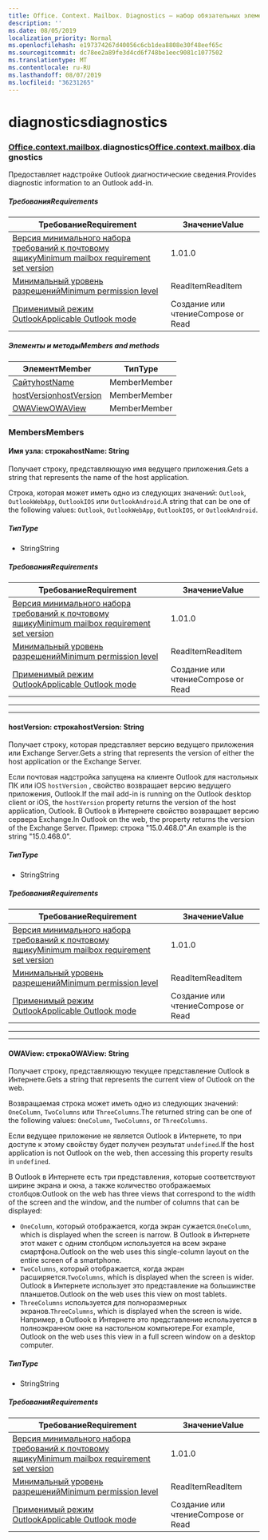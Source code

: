 ```yaml
---
title: Office. Context. Mailbox. Diagnostics — набор обязательных элементов 1,7
description: ''
ms.date: 08/05/2019
localization_priority: Normal
ms.openlocfilehash: e197374267d40056c6cb1dea8808e30f48eef65c
ms.sourcegitcommit: dc78ee2a89fe3d4cd6f748be1eec9081c1077502
ms.translationtype: MT
ms.contentlocale: ru-RU
ms.lasthandoff: 08/07/2019
ms.locfileid: "36231265"
---
```

# <a name="diagnostics"></a><span data-ttu-id="2ed73-102">diagnostics</span><span class="sxs-lookup"><span data-stu-id="2ed73-102">diagnostics</span></span>

### <a name="officeofficemdcontextofficecontextmdmailboxofficecontextmailboxmddiagnostics"></a><span data-ttu-id="2ed73-103">[Office](Office.md)[.context](Office.context.md)[.mailbox](Office.context.mailbox.md).diagnostics</span><span class="sxs-lookup"><span data-stu-id="2ed73-103">[Office](Office.md)[.context](Office.context.md)[.mailbox](Office.context.mailbox.md).diagnostics</span></span>

<span data-ttu-id="2ed73-104">Предоставляет надстройке Outlook диагностические сведения.</span><span class="sxs-lookup"><span data-stu-id="2ed73-104">Provides diagnostic information to an Outlook add-in.</span></span>

##### <a name="requirements"></a><span data-ttu-id="2ed73-105">Требования</span><span class="sxs-lookup"><span data-stu-id="2ed73-105">Requirements</span></span>

|<span data-ttu-id="2ed73-106">Требование</span><span class="sxs-lookup"><span data-stu-id="2ed73-106">Requirement</span></span>| <span data-ttu-id="2ed73-107">Значение</span><span class="sxs-lookup"><span data-stu-id="2ed73-107">Value</span></span>|
|---|---|
|[<span data-ttu-id="2ed73-108">Версия минимального набора требований к почтовому ящику</span><span class="sxs-lookup"><span data-stu-id="2ed73-108">Minimum mailbox requirement set version</span></span>](/office/dev/add-ins/reference/requirement-sets/outlook-api-requirement-sets)| <span data-ttu-id="2ed73-109">1.0</span><span class="sxs-lookup"><span data-stu-id="2ed73-109">1.0</span></span>|
|[<span data-ttu-id="2ed73-110">Минимальный уровень разрешений</span><span class="sxs-lookup"><span data-stu-id="2ed73-110">Minimum permission level</span></span>](/outlook/add-ins/understanding-outlook-add-in-permissions)| <span data-ttu-id="2ed73-111">ReadItem</span><span class="sxs-lookup"><span data-stu-id="2ed73-111">ReadItem</span></span>|
|[<span data-ttu-id="2ed73-112">Применимый режим Outlook</span><span class="sxs-lookup"><span data-stu-id="2ed73-112">Applicable Outlook mode</span></span>](/outlook/add-ins/#extension-points)| <span data-ttu-id="2ed73-113">Создание или чтение</span><span class="sxs-lookup"><span data-stu-id="2ed73-113">Compose or Read</span></span>|

##### <a name="members-and-methods"></a><span data-ttu-id="2ed73-114">Элементы и методы</span><span class="sxs-lookup"><span data-stu-id="2ed73-114">Members and methods</span></span>

| <span data-ttu-id="2ed73-115">Элемент</span><span class="sxs-lookup"><span data-stu-id="2ed73-115">Member</span></span> | <span data-ttu-id="2ed73-116">Тип</span><span class="sxs-lookup"><span data-stu-id="2ed73-116">Type</span></span> |
|--------|------|
| [<span data-ttu-id="2ed73-117">Сайту</span><span class="sxs-lookup"><span data-stu-id="2ed73-117">hostName</span></span>](#hostname-string) | <span data-ttu-id="2ed73-118">Member</span><span class="sxs-lookup"><span data-stu-id="2ed73-118">Member</span></span> |
| [<span data-ttu-id="2ed73-119">hostVersion</span><span class="sxs-lookup"><span data-stu-id="2ed73-119">hostVersion</span></span>](#hostversion-string) | <span data-ttu-id="2ed73-120">Member</span><span class="sxs-lookup"><span data-stu-id="2ed73-120">Member</span></span> |
| [<span data-ttu-id="2ed73-121">OWAView</span><span class="sxs-lookup"><span data-stu-id="2ed73-121">OWAView</span></span>](#owaview-string) | <span data-ttu-id="2ed73-122">Member</span><span class="sxs-lookup"><span data-stu-id="2ed73-122">Member</span></span> |

### <a name="members"></a><span data-ttu-id="2ed73-123">Members</span><span class="sxs-lookup"><span data-stu-id="2ed73-123">Members</span></span>

#### <a name="hostname-string"></a><span data-ttu-id="2ed73-124">Имя узла: строка</span><span class="sxs-lookup"><span data-stu-id="2ed73-124">hostName: String</span></span>

<span data-ttu-id="2ed73-125">Получает строку, представляющую имя ведущего приложения.</span><span class="sxs-lookup"><span data-stu-id="2ed73-125">Gets a string that represents the name of the host application.</span></span>

<span data-ttu-id="2ed73-126">Строка, которая может иметь одно из следующих значений: `Outlook`, `OutlookWebApp`, `OutlookIOS` или `OutlookAndroid`.</span><span class="sxs-lookup"><span data-stu-id="2ed73-126">A string that can be one of the following values: `Outlook`, `OutlookWebApp`, `OutlookIOS`, or `OutlookAndroid`.</span></span>

##### <a name="type"></a><span data-ttu-id="2ed73-127">Тип</span><span class="sxs-lookup"><span data-stu-id="2ed73-127">Type</span></span>

*   <span data-ttu-id="2ed73-128">String</span><span class="sxs-lookup"><span data-stu-id="2ed73-128">String</span></span>

##### <a name="requirements"></a><span data-ttu-id="2ed73-129">Требования</span><span class="sxs-lookup"><span data-stu-id="2ed73-129">Requirements</span></span>

|<span data-ttu-id="2ed73-130">Требование</span><span class="sxs-lookup"><span data-stu-id="2ed73-130">Requirement</span></span>| <span data-ttu-id="2ed73-131">Значение</span><span class="sxs-lookup"><span data-stu-id="2ed73-131">Value</span></span>|
|---|---|
|[<span data-ttu-id="2ed73-132">Версия минимального набора требований к почтовому ящику</span><span class="sxs-lookup"><span data-stu-id="2ed73-132">Minimum mailbox requirement set version</span></span>](/office/dev/add-ins/reference/requirement-sets/outlook-api-requirement-sets)| <span data-ttu-id="2ed73-133">1.0</span><span class="sxs-lookup"><span data-stu-id="2ed73-133">1.0</span></span>|
|[<span data-ttu-id="2ed73-134">Минимальный уровень разрешений</span><span class="sxs-lookup"><span data-stu-id="2ed73-134">Minimum permission level</span></span>](/outlook/add-ins/understanding-outlook-add-in-permissions)| <span data-ttu-id="2ed73-135">ReadItem</span><span class="sxs-lookup"><span data-stu-id="2ed73-135">ReadItem</span></span>|
|[<span data-ttu-id="2ed73-136">Применимый режим Outlook</span><span class="sxs-lookup"><span data-stu-id="2ed73-136">Applicable Outlook mode</span></span>](/outlook/add-ins/#extension-points)| <span data-ttu-id="2ed73-137">Создание или чтение</span><span class="sxs-lookup"><span data-stu-id="2ed73-137">Compose or Read</span></span>|

---
---

#### <a name="hostversion-string"></a><span data-ttu-id="2ed73-138">hostVersion: строка</span><span class="sxs-lookup"><span data-stu-id="2ed73-138">hostVersion: String</span></span>

<span data-ttu-id="2ed73-139">Получает строку, которая представляет версию ведущего приложения или Exchange Server.</span><span class="sxs-lookup"><span data-stu-id="2ed73-139">Gets a string that represents the version of either the host application or the Exchange Server.</span></span>

<span data-ttu-id="2ed73-140">Если почтовая надстройка запущена на клиенте Outlook для настольных ПК или iOS `hostVersion` , свойство возвращает версию ведущего приложения, Outlook.</span><span class="sxs-lookup"><span data-stu-id="2ed73-140">If the mail add-in is running on the Outlook desktop client or iOS, the `hostVersion` property returns the version of the host application, Outlook.</span></span> <span data-ttu-id="2ed73-141">В Outlook в Интернете свойство возвращает версию сервера Exchange.</span><span class="sxs-lookup"><span data-stu-id="2ed73-141">In Outlook on the web, the property returns the version of the Exchange Server.</span></span> <span data-ttu-id="2ed73-142">Пример: строка "15.0.468.0".</span><span class="sxs-lookup"><span data-stu-id="2ed73-142">An example is the string "15.0.468.0".</span></span>

##### <a name="type"></a><span data-ttu-id="2ed73-143">Тип</span><span class="sxs-lookup"><span data-stu-id="2ed73-143">Type</span></span>

*   <span data-ttu-id="2ed73-144">String</span><span class="sxs-lookup"><span data-stu-id="2ed73-144">String</span></span>

##### <a name="requirements"></a><span data-ttu-id="2ed73-145">Требования</span><span class="sxs-lookup"><span data-stu-id="2ed73-145">Requirements</span></span>

|<span data-ttu-id="2ed73-146">Требование</span><span class="sxs-lookup"><span data-stu-id="2ed73-146">Requirement</span></span>| <span data-ttu-id="2ed73-147">Значение</span><span class="sxs-lookup"><span data-stu-id="2ed73-147">Value</span></span>|
|---|---|
|[<span data-ttu-id="2ed73-148">Версия минимального набора требований к почтовому ящику</span><span class="sxs-lookup"><span data-stu-id="2ed73-148">Minimum mailbox requirement set version</span></span>](/office/dev/add-ins/reference/requirement-sets/outlook-api-requirement-sets)| <span data-ttu-id="2ed73-149">1.0</span><span class="sxs-lookup"><span data-stu-id="2ed73-149">1.0</span></span>|
|[<span data-ttu-id="2ed73-150">Минимальный уровень разрешений</span><span class="sxs-lookup"><span data-stu-id="2ed73-150">Minimum permission level</span></span>](/outlook/add-ins/understanding-outlook-add-in-permissions)| <span data-ttu-id="2ed73-151">ReadItem</span><span class="sxs-lookup"><span data-stu-id="2ed73-151">ReadItem</span></span>|
|[<span data-ttu-id="2ed73-152">Применимый режим Outlook</span><span class="sxs-lookup"><span data-stu-id="2ed73-152">Applicable Outlook mode</span></span>](/outlook/add-ins/#extension-points)| <span data-ttu-id="2ed73-153">Создание или чтение</span><span class="sxs-lookup"><span data-stu-id="2ed73-153">Compose or Read</span></span>|

---
---

#### <a name="owaview-string"></a><span data-ttu-id="2ed73-154">OWAView: строка</span><span class="sxs-lookup"><span data-stu-id="2ed73-154">OWAView: String</span></span>

<span data-ttu-id="2ed73-155">Получает строку, представляющую текущее представление Outlook в Интернете.</span><span class="sxs-lookup"><span data-stu-id="2ed73-155">Gets a string that represents the current view of Outlook on the web.</span></span>

<span data-ttu-id="2ed73-156">Возвращаемая строка может иметь одно из следующих значений: `OneColumn`, `TwoColumns` или `ThreeColumns`.</span><span class="sxs-lookup"><span data-stu-id="2ed73-156">The returned string can be one of the following values: `OneColumn`, `TwoColumns`, or `ThreeColumns`.</span></span>

<span data-ttu-id="2ed73-157">Если ведущее приложение не является Outlook в Интернете, то при доступе к этому свойству будет получен результат `undefined`.</span><span class="sxs-lookup"><span data-stu-id="2ed73-157">If the host application is not Outlook on the web, then accessing this property results in `undefined`.</span></span>

<span data-ttu-id="2ed73-158">В Outlook в Интернете есть три представления, которые соответствуют ширине экрана и окна, а также количество отображаемых столбцов:</span><span class="sxs-lookup"><span data-stu-id="2ed73-158">Outlook on the web has three views that correspond to the width of the screen and the window, and the number of columns that can be displayed:</span></span>

*   <span data-ttu-id="2ed73-159">`OneColumn`, который отображается, когда экран сужается.</span><span class="sxs-lookup"><span data-stu-id="2ed73-159">`OneColumn`, which is displayed when the screen is narrow.</span></span> <span data-ttu-id="2ed73-160">В Outlook в Интернете этот макет с одним столбцом используется на всем экране смартфона.</span><span class="sxs-lookup"><span data-stu-id="2ed73-160">Outlook on the web uses this single-column layout on the entire screen of a smartphone.</span></span>
*   <span data-ttu-id="2ed73-161">`TwoColumns`, который отображается, когда экран расширяется.</span><span class="sxs-lookup"><span data-stu-id="2ed73-161">`TwoColumns`, which is displayed when the screen is wider.</span></span> <span data-ttu-id="2ed73-162">Outlook в Интернете использует это представление на большинстве планшетов.</span><span class="sxs-lookup"><span data-stu-id="2ed73-162">Outlook on the web uses this view on most tablets.</span></span>
*   <span data-ttu-id="2ed73-163">`ThreeColumns` используется для полноразмерных экранов.</span><span class="sxs-lookup"><span data-stu-id="2ed73-163">`ThreeColumns`, which is displayed when the screen is wide.</span></span> <span data-ttu-id="2ed73-164">Например, в Outlook в Интернете это представление используется в полноэкранном окне на настольном компьютере.</span><span class="sxs-lookup"><span data-stu-id="2ed73-164">For example, Outlook on the web uses this view in a full screen window on a desktop computer.</span></span>

##### <a name="type"></a><span data-ttu-id="2ed73-165">Тип</span><span class="sxs-lookup"><span data-stu-id="2ed73-165">Type</span></span>

*   <span data-ttu-id="2ed73-166">String</span><span class="sxs-lookup"><span data-stu-id="2ed73-166">String</span></span>

##### <a name="requirements"></a><span data-ttu-id="2ed73-167">Требования</span><span class="sxs-lookup"><span data-stu-id="2ed73-167">Requirements</span></span>

|<span data-ttu-id="2ed73-168">Требование</span><span class="sxs-lookup"><span data-stu-id="2ed73-168">Requirement</span></span>| <span data-ttu-id="2ed73-169">Значение</span><span class="sxs-lookup"><span data-stu-id="2ed73-169">Value</span></span>|
|---|---|
|[<span data-ttu-id="2ed73-170">Версия минимального набора требований к почтовому ящику</span><span class="sxs-lookup"><span data-stu-id="2ed73-170">Minimum mailbox requirement set version</span></span>](/office/dev/add-ins/reference/requirement-sets/outlook-api-requirement-sets)| <span data-ttu-id="2ed73-171">1.0</span><span class="sxs-lookup"><span data-stu-id="2ed73-171">1.0</span></span>|
|[<span data-ttu-id="2ed73-172">Минимальный уровень разрешений</span><span class="sxs-lookup"><span data-stu-id="2ed73-172">Minimum permission level</span></span>](/outlook/add-ins/understanding-outlook-add-in-permissions)| <span data-ttu-id="2ed73-173">ReadItem</span><span class="sxs-lookup"><span data-stu-id="2ed73-173">ReadItem</span></span>|
|[<span data-ttu-id="2ed73-174">Применимый режим Outlook</span><span class="sxs-lookup"><span data-stu-id="2ed73-174">Applicable Outlook mode</span></span>](/outlook/add-ins/#extension-points)| <span data-ttu-id="2ed73-175">Создание или чтение</span><span class="sxs-lookup"><span data-stu-id="2ed73-175">Compose or Read</span></span>|

